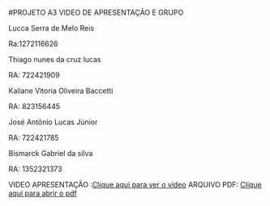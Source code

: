 #PROJETO A3 VIDEO DE APRESENTAÇÃO E GRUPO

Lucca Serra de Melo Reis

Ra:1272116626

Thiago nunes da cruz lucas

RA: 722421909

Kaliane Vitoria Oliveira Baccetti 

RA: 823156445

José Antônio Lucas Júnior 

RA: 722421785

Bismarck Gabriel da silva 

RA: 1352321373

VIDEO APRESENTAÇÃO :<a href="https://drive.google.com/file/d/1CvBXP-r9AEKCsuKeivsFSK_sbhKQ_-4_/view?usp=drive_link">Clique aqui para ver o video</a>
ARQUIVO PDF: <a href="file:///C:/Users/THIAGOADS/Downloads/%C3%82NIMA%20EDUCA%C3%87%C3%83OtrabalhofinalA3pronto.pdf">Clique aqui para abrir o pdf</a>

 
